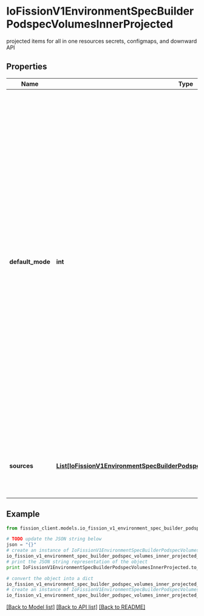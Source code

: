 # IoFissionV1EnvironmentSpecBuilderPodspecVolumesInnerProjected

projected items for all in one resources secrets, configmaps, and downward API

## Properties

Name | Type | Description | Notes
------------ | ------------- | ------------- | -------------
**default_mode** | **int** | defaultMode are the mode bits used to set permissions on created files by default. Must be an octal value between 0000 and 0777 or a decimal value between 0 and 511. YAML accepts both octal and decimal values, JSON requires decimal values for mode bits. Directories within the path are not affected by this setting. This might be in conflict with other options that affect the file mode, like fsGroup, and the result can be other mode bits set. | [optional] 
**sources** | [**List[IoFissionV1EnvironmentSpecBuilderPodspecVolumesInnerProjectedSourcesInner]**](IoFissionV1EnvironmentSpecBuilderPodspecVolumesInnerProjectedSourcesInner.md) | sources is the list of volume projections. Each entry in this list handles one source. | [optional] 

## Example

```python
from fission_client.models.io_fission_v1_environment_spec_builder_podspec_volumes_inner_projected import IoFissionV1EnvironmentSpecBuilderPodspecVolumesInnerProjected

# TODO update the JSON string below
json = "{}"
# create an instance of IoFissionV1EnvironmentSpecBuilderPodspecVolumesInnerProjected from a JSON string
io_fission_v1_environment_spec_builder_podspec_volumes_inner_projected_instance = IoFissionV1EnvironmentSpecBuilderPodspecVolumesInnerProjected.from_json(json)
# print the JSON string representation of the object
print IoFissionV1EnvironmentSpecBuilderPodspecVolumesInnerProjected.to_json()

# convert the object into a dict
io_fission_v1_environment_spec_builder_podspec_volumes_inner_projected_dict = io_fission_v1_environment_spec_builder_podspec_volumes_inner_projected_instance.to_dict()
# create an instance of IoFissionV1EnvironmentSpecBuilderPodspecVolumesInnerProjected from a dict
io_fission_v1_environment_spec_builder_podspec_volumes_inner_projected_form_dict = io_fission_v1_environment_spec_builder_podspec_volumes_inner_projected.from_dict(io_fission_v1_environment_spec_builder_podspec_volumes_inner_projected_dict)
```
[[Back to Model list]](../README.md#documentation-for-models) [[Back to API list]](../README.md#documentation-for-api-endpoints) [[Back to README]](../README.md)


